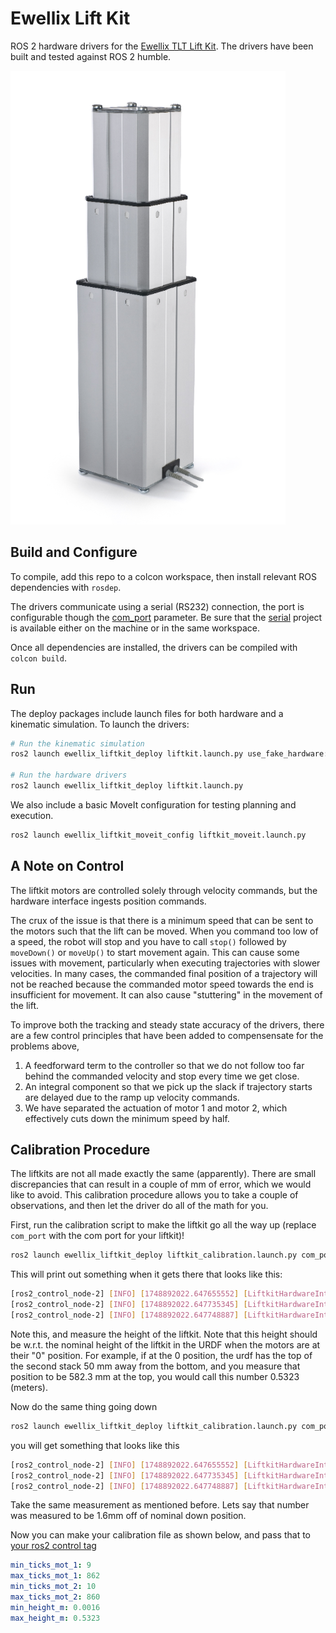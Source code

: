 # Ewellix Lift Kit

ROS 2 hardware drivers for the [Ewellix TLT Lift Kit](https://www.ewellix.com/en/products/lifting-columns/tlt).
The drivers have been built and tested against ROS 2 humble.

![alt text](./docs/ewellix_tlt_lift.png "ewellix TLT")

## Build and Configure

To compile, add this repo to a colcon workspace, then install relevant ROS dependencies with `rosdep`.

The drivers communicate using a serial (RS232) connection, the port is configurable though the [com_port](./ewellix_liftkit_description/urdf/ewellix_lift.urdf.xacro) parameter.
Be sure that the [serial](https://github.com/tylerjw/serial.git) project is available either on the machine or in the same workspace.

Once all dependencies are installed, the drivers can be compiled with `colcon build`.

## Run

The deploy packages include launch files for both hardware and a kinematic simulation.
To launch the drivers:

```bash
# Run the kinematic simulation
ros2 launch ewellix_liftkit_deploy liftkit.launch.py use_fake_hardware:=true

# Run the hardware drivers
ros2 launch ewellix_liftkit_deploy liftkit.launch.py
```

We also include a basic MoveIt configuration for testing planning and execution.

```bash
ros2 launch ewellix_liftkit_moveit_config liftkit_moveit.launch.py
```

## A Note on Control

The liftkit motors are controlled solely through velocity commands, but the hardware interface ingests position commands.

The crux of the issue is that there is a minimum speed that can be sent to the motors such that the lift can be moved.
When you command too low of a speed, the robot will stop and you have to call `stop()` followed by `moveDown()` or `moveUp()` to start movement again.
This can cause some issues with movement, particularly when executing trajectories with slower velocities.
In many cases, the commanded final position of a trajectory will not be reached because the commanded motor speed towards the end is insufficient for movement.
It can also cause "stuttering" in the movement of the lift.

To improve both the tracking and steady state accuracy of the drivers, there are a few control principles that have been added to compensensate for the problems above,

1) A feedforward term to the controller so that we do not follow too far behind the commanded velocity and stop every time we get close.
2) An integral component so that we pick up the slack if trajectory starts are delayed due to the ramp up velocity commands.
3) We have separated the actuation of motor 1 and motor 2, which effectively cuts down the minimum speed by half.

## Calibration Procedure

The liftkits are not all made exactly the same (apparently).
There are small discrepancies that can result in a couple of mm of error, which we would like to avoid.
This calibration procedure allows you to take a couple of observations, and then let the driver do all of the math for you.

First, run the calibration script to make the liftkit go all the way up (replace `com_port` with the com port for your liftkit)!

```sh
ros2 launch ewellix_liftkit_deploy liftkit_calibration.launch.py com_port:=/dev/ewellix_left calibration_direction:=up
```
This will print out something when it gets there that looks like this:
```sh
[ros2_control_node-2] [INFO] [1748892022.647655552] [LiftkitHardwareInterface]: Calibration complete! Direction: up
[ros2_control_node-2] [INFO] [1748892022.647735345] [LiftkitHardwareInterface]: mot1_min_ticks: 862
[ros2_control_node-2] [INFO] [1748892022.647748887] [LiftkitHardwareInterface]: mot2_min_ticks: 860
```

Note this, and measure the height of the liftkit. Note that this height should be w.r.t. the nominal height of the liftkit in the URDF when the motors are at their "0" position. For example, if at the 0 position, the urdf has the top of the second stack 50 mm away from the bottom, and you measure that position to be 582.3 mm at the top, you would call this number 0.5323 (meters).

Now do the same thing going down

```sh
ros2 launch ewellix_liftkit_deploy liftkit_calibration.launch.py com_port:=/dev/ewellix_left calibration_direction:=down
```

you will get something that looks like this
```sh
[ros2_control_node-2] [INFO] [1748892022.647655552] [LiftkitHardwareInterface]: Calibration complete! Direction: down
[ros2_control_node-2] [INFO] [1748892022.647735345] [LiftkitHardwareInterface]: mot1_min_ticks: 9
[ros2_control_node-2] [INFO] [1748892022.647748887] [LiftkitHardwareInterface]: mot2_min_ticks: 10
```
Take the same measurement as mentioned before. Lets say that number was measured to be 1.6mm off of nominal down position.

Now you can make your calibration file as shown below, and pass that to [your ros2 control tag](ewellix_liftkit_description/urdf/ewellix_lift.urdf.xacro)
```yaml
min_ticks_mot_1: 9
max_ticks_mot_1: 862
min_ticks_mot_2: 10
max_ticks_mot_2: 860
min_height_m: 0.0016
max_height_m: 0.5323
```
